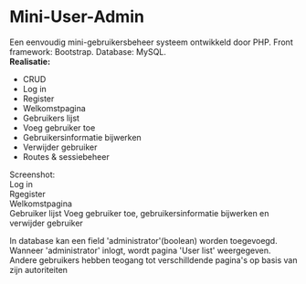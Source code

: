 # Mini-User-Admin  
Een eenvoudig mini-gebruikersbeheer systeem ontwikkeld door PHP. Front framework: Bootstrap. Database: MySQL.   
**Realisatie:**  
+ CRUD  
+ Log in  
+ Register  
+ Welkomstpagina  
+ Gebruikers lijst  
+ Voeg gebruiker toe  
+ Gebruikersinformatie bijwerken  
+ Verwijder gebruiker  
+ Routes & sessiebeheer   

Screenshot:  
Log in  
Rgegister  
Welkomstpagina  
Gebruiker lijst
Voeg gebruiker toe, gebruikersinformatie bijwerken en verwijder gebruiker  

In database kan een field 'administrator'(boolean) worden toegevoegd. Wanneer 'administrator' inlogt, wordt pagina 'User list' weergegeven. Andere gebruikers hebben teogang tot verschilldende pagina's op basis van zijn  autoriteiten

